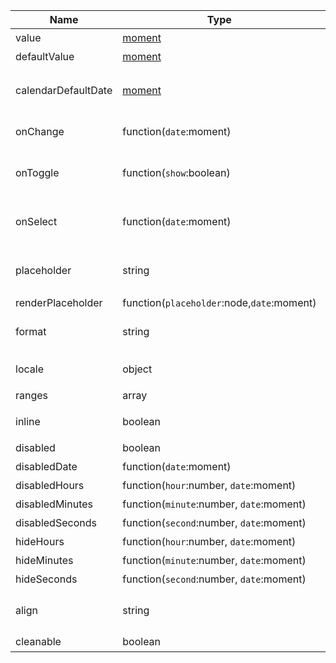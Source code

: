 | Name                | Type                                       | Default    | Description             |
|---------------------|--------------------------------------------|------------|-------------------------|
| value               | [moment](http://momentjs.com/)             |            | 值`受控`                   |
| defaultValue        | [moment](http://momentjs.com/)             |            | 默认值                     |
| calendarDefaultDate | [moment](http://momentjs.com/)             |            | 日历面板默认呈现的日期时间           |
| onChange            | function(`date`:moment)                    |            | 值改变后的回调函数               |
| onToggle            | function(`show`:boolean)                   |            | 打开或者关闭日历版本的回调函数         |
| onSelect            | function(`date`:moment)                    |            | 选择日期或者时间的回调函数           |
| placeholder         | string                                     |            | 没有值时候默认显示内容             |
| renderPlaceholder   | function(`placeholder`:node,`date`:moment) |            |                         |
| format              | string                                     | YYYY-MM-DD | 日期显示格式化                 |
| locale              | object                                     |            | 本地化对应的语言描述              |
| ranges              | array                                      | [...]      | 快捷项配置                   |
| inline              | boolean                                    |            | 默认显示日历面板                |
| disabled            | boolean                                    |            | 禁用组件                    |
| disabledDate        | function(`date`:moment)                    |            | 禁用日期                    |
| disabledHours       | function(`hour`:number, `date`:moment)     |            | 禁用小时                    |
| disabledMinutes     | function(`minute`:number, `date`:moment)   |            | 禁用分钟                    |
| disabledSeconds     | function(`second`:number, `date`:moment)   |            | 禁用秒                     |
| hideHours           | function(`hour`:number, `date`:moment)     |            | 隐藏小时                    |
| hideMinutes         | function(`minute`:number, `date`:moment)   |            | 隐藏分钟                    |
| hideSeconds         | function(`second`:number, `date`:moment)   |            | 隐藏秒                     |
| align               | string                                     | `left`     | 对齐方式，选项 `left`, `right` |
| cleanable           | boolean                                    | `true`     | 可以清除                    |

